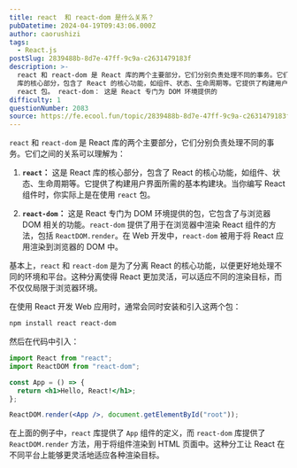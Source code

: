 ```yaml
---
title: react  和 react-dom 是什么关系？
pubDatetime: 2024-04-19T09:43:06.000Z
author: caorushizi
tags:
  - React.js
postSlug: 2839488b-8d7e-47ff-9c9a-c2631479183f
description: >-
  react 和 react-dom 是 React 库的两个主要部分，它们分别负责处理不同的事务。它们之间的关系可以理解为： react： 这是 React
  库的核心部分，包含了 React 的核心功能，如组件、状态、生命周期等。它提供了构建用户界面所需的基本构建块。当你编写 React 组件时，你实际上是在使用
  react 包。 react-dom： 这是 React 专门为 DOM 环境提供的
difficulty: 1
questionNumber: 2083
source: https://fe.ecool.fun/topic/2839488b-8d7e-47ff-9c9a-c2631479183f
---
```


`react` 和 `react-dom` 是 React 库的两个主要部分，它们分别负责处理不同的事务。它们之间的关系可以理解为：

1. **`react`：** 这是 React 库的核心部分，包含了 React 的核心功能，如组件、状态、生命周期等。它提供了构建用户界面所需的基本构建块。当你编写 React 组件时，你实际上是在使用 `react` 包。

2. **`react-dom`：** 这是 React 专门为 DOM 环境提供的包，它包含了与浏览器 DOM 相关的功能。`react-dom` 提供了用于在浏览器中渲染 React 组件的方法，包括 `ReactDOM.render`。在 Web 开发中，`react-dom` 被用于将 React 应用渲染到浏览器的 DOM 中。

基本上，`react` 和 `react-dom` 是为了分离 React 的核心功能，以便更好地处理不同的环境和平台。这种分离使得 React 更加灵活，可以适应不同的渲染目标，而不仅仅局限于浏览器环境。

在使用 React 开发 Web 应用时，通常会同时安装和引入这两个包：

```bash
npm install react react-dom
```

然后在代码中引入：

```jsx
import React from "react";
import ReactDOM from "react-dom";

const App = () => {
  return <h1>Hello, React!</h1>;
};

ReactDOM.render(<App />, document.getElementById("root"));
```

在上面的例子中，`react` 库提供了 `App` 组件的定义，而 `react-dom` 库提供了 `ReactDOM.render` 方法，用于将组件渲染到 HTML 页面中。这种分工让 React 在不同平台上能够更灵活地适应各种渲染目标。
